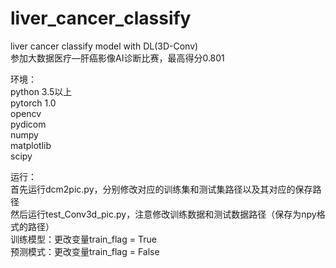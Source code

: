 # liver_cancer_classify
liver cancer classify model with DL(3D-Conv)  
参加大数据医疗—肝癌影像AI诊断比赛，最高得分0.801  

环境：  
python 3.5以上  
pytorch 1.0  
opencv  
pydicom  
numpy  
matplotlib  
scipy  
  
  
运行：  
首先运行dcm2pic.py，分别修改对应的训练集和测试集路径以及其对应的保存路径  
然后运行test_Conv3d_pic.py，注意修改训练数据和测试数据路径（保存为npy格式的路径）  
训练模型：更改变量train_flag = True  
预测模式：更改变量train_flag = False  
